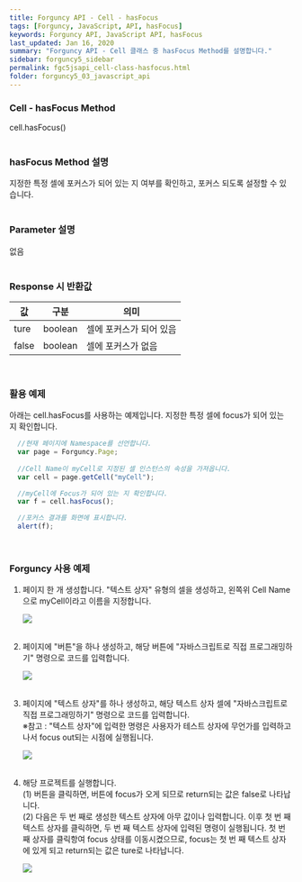 ```yaml
---
title: Forguncy API - Cell - hasFocus
tags: [Forguncy, JavaScript, API, hasFocus]
keywords: Forguncy API, JavaScript API, hasFocus
last_updated: Jan 16, 2020
summary: "Forguncy API - Cell 클래스 중 hasFocus Method를 설명합니다."
sidebar: forguncy5_sidebar
permalink: fgc5jsapi_cell-class-hasfocus.html
folder: forguncy5_03_javascript_api
---
```


### Cell - hasFocus Method
cell.hasFocus()
<br /><br />

### hasFocus Method 설명
지정한 특정 셀에 포커스가 되어 있는 지 여부를 확인하고, 포커스 되도록 설정할 수 있습니다. 
<br /><br />

### Parameter 설명
없음
<br /><br />

### Response 시 반환값

| 값 | 구분 | 의미 |
| --- | --- | --- |
| ture | boolean | 셀에 포커스가 되어 있음 |
| false | boolean | 셀에 포커스가 없음 |

<br />

### 활용 예제
아래는 cell.hasFocus를 사용하는 예제입니다. 지정한 특정 셀에 focus가 되어 있는 지 확인합니다.
<br />

~~~javascript
  //현재 페이지에 Namespace를 선언합니다.
  var page = Forguncy.Page;
  
  //Cell Name이 myCell로 지정된 셀 인스턴스의 속성을 가져옵니다.
  var cell = page.getCell("myCell");

  //myCell에 Focus가 되어 있는 지 확인합니다.
  var f = cell.hasFocus();

  //포커스 결과를 화면에 표시합니다.
  alert(f);
~~~

<br />

### Forguncy 사용 예제

1. 페이지 한 개 생성합니다. "텍스트 상자" 유형의 셀을 생성하고, 왼쪽위 Cell Name으로 myCell이라고 이름을 지정합니다.

    ![]({{site.url}}/images/forguncy5/ex-ss_cell-hasfocus01.png)
    <br /><br />

2. 페이지에 "버튼"을 하나 생성하고, 해당 버튼에 "자바스크립트로 직접 프로그래밍하기" 명령으로 코드를 입력합니다.

    ![]({{site.url}}/images/forguncy5/ex-ss_cell-hasfocus02.png)
    <br /><br />

3. 페이지에 "텍스트 상자"를 하나 생성하고, 해당 텍스트 상자 셀에 "자바스크립트로 직접 프로그래밍하기" 명령으로 코드를 입력합니다.<br />
    ※참고 : "텍스트 상자"에 입력한 명령은 사용자가 테스트 상자에 무언가를 입력하고나서 focus out되는 시점에 실행됩니다.

    ![]({{site.url}}/images/forguncy5/ex-ss_cell-hasfocus03.png)
    <br /><br />

4. 해당 프로젝트를 실행합니다.<br />
    (1) 버튼을 클릭하면, 버튼에 focus가 오게 되므로 return되는 값은 false로 나타납니다.<br />
    (2) 다음은 두 번 째로 생성한 텍스트 상자에 아무 값이나 입력합니다. 이후 첫 번 째 텍스트 상자를 클릭하면, 두 번 째 텍스트 상자에 입력된 명령이 실행됩니다. 첫 번 째 상자를 클릭항여 focus 상태를 이동시켰으므로, focus는 첫 번 째 텍스트 상자에 있게 되고 return되는 값은 ture로 나타납니다.

    ![]({{site.url}}/images/forguncy5/ex-ss_cell-hasfocus04.gif)

<br /><br />
